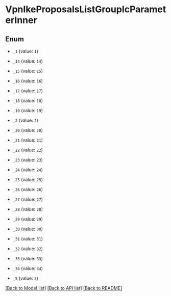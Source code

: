 # VpnIkeProposalsListGroupIcParameterInner

## Enum


* `_1` (value: `1`)

* `_14` (value: `14`)

* `_15` (value: `15`)

* `_16` (value: `16`)

* `_17` (value: `17`)

* `_18` (value: `18`)

* `_19` (value: `19`)

* `_2` (value: `2`)

* `_20` (value: `20`)

* `_21` (value: `21`)

* `_22` (value: `22`)

* `_23` (value: `23`)

* `_24` (value: `24`)

* `_25` (value: `25`)

* `_26` (value: `26`)

* `_27` (value: `27`)

* `_28` (value: `28`)

* `_29` (value: `29`)

* `_30` (value: `30`)

* `_31` (value: `31`)

* `_32` (value: `32`)

* `_33` (value: `33`)

* `_34` (value: `34`)

* `_5` (value: `5`)


[[Back to Model list]](../README.md#documentation-for-models) [[Back to API list]](../README.md#documentation-for-api-endpoints) [[Back to README]](../README.md)


